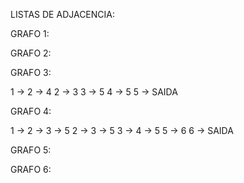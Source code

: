 LISTAS DE ADJACENCIA:

GRAFO 1:

GRAFO 2:

GRAFO 3:

1 -> 2 -> 4
2 -> 3
3 -> 5
4 -> 5
5 -> SAIDA

GRAFO 4:

1 -> 2 -> 3 -> 5
2 -> 3 -> 5
3 ->
4 -> 5
5 -> 6
6 -> SAIDA

GRAFO 5:

GRAFO 6:
